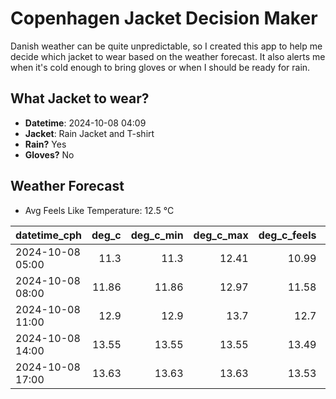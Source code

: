 
# Copenhagen Jacket Decision Maker

Danish weather can be quite unpredictable, so I created this app to help me decide which jacket to wear based on the weather forecast. 
It also alerts me when it's cold enough to bring gloves or when I should be ready for rain.

## What Jacket to wear?

- **Datetime**: 2024-10-08 04:09
- **Jacket**: Rain Jacket and T-shirt
- **Rain?** Yes
- **Gloves?** No

## Weather Forecast
- Avg Feels Like Temperature: 12.5 °C

| datetime_cph     |   deg_c |   deg_c_min |   deg_c_max |   deg_c_feels | weather   | wind   | rain   |
|:-----------------|--------:|------------:|------------:|--------------:|:----------|:-------|:-------|
| 2024-10-08 05:00 |   11.3  |       11.3  |       12.41 |         10.99 | Clouds    | Low    | None   |
| 2024-10-08 08:00 |   11.86 |       11.86 |       12.97 |         11.58 | Clouds    | Low    | None   |
| 2024-10-08 11:00 |   12.9  |       12.9  |       13.7  |         12.7  | Rain      | Medium | Low    |
| 2024-10-08 14:00 |   13.55 |       13.55 |       13.55 |         13.49 | Rain      | High   | Low    |
| 2024-10-08 17:00 |   13.63 |       13.63 |       13.63 |         13.53 | Rain      | Medium | Low    |
        